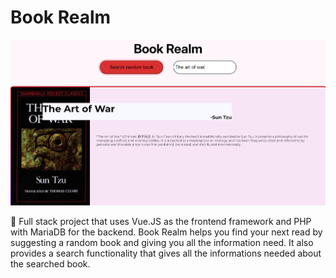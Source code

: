 # Book Realm

![website](/cover.png)

📖 Full stack project that uses Vue.JS as the frontend framework and PHP with MariaDB for the backend.
Book Realm helps you find your next read by suggesting a random book and giving you all the information need. It also provides a search functionality that gives all the informations needed about the searched book.